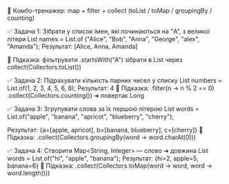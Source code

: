🎯 Комбо-тренажер: map + filter + collect 
(toList / toMap / groupingBy / counting)

✅ Задача 1: Зібрати у список імен, 
які починаються на "A", з великої літери
List<String> names = List.of
("Alice", "Bob", "Anna", "George", "alex", "Amanda");
Результат:
[Alice, Anna, Amanda]

🧠 Підказка:
фільтрувати .startsWith("A")
зібрати в List<String> через collect(Collectors.toList())

✅ Задача 2: Підрахувати кількість парних чисел у списку
List<Integer> numbers = List.of(1, 2, 3, 4, 5, 6, 8);
Результат: 4
🧠 Підказка:
.filter(n -> n % 2 == 0)
.collect(Collectors.counting()) ➜ повертає Long

✅ Задача 3: Згрупувати слова за їх першою літерою
List<String> words = List.of("apple", "banana", 
"apricot", "blueberry", "cherry");

Результат:
{a=[apple, apricot],
b=[banana, blueberry],
c=[cherry]}
🧠 Підказка:
.collect(Collectors.groupingBy(word -> word.charAt(0)))

✅ Задача 4: Створити Map<String, Integer> — слово ➜ довжина
List<String> words = List.of("hi", "apple", "banana");
Результат:
{hi=2,
apple=5,
banana=6}
🧠 Підказка:
.collect(Collectors.toMap(word -> word, word -> word.length()))